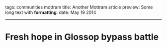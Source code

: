 tags: communities mottram
title: Another Mottram article
preview: Some long text with __formatting__.
date: May 19 2014

---
# Fresh hope in Glossop bypass battle
